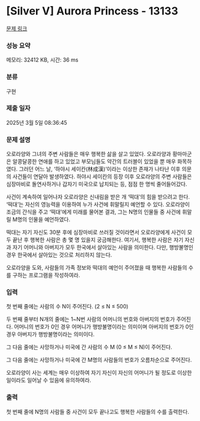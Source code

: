 # [Silver V] Aurora Princess - 13133 

[문제 링크](https://www.acmicpc.net/problem/13133) 

### 성능 요약

메모리: 32412 KB, 시간: 36 ms

### 분류

구현

### 제출 일자

2025년 3월 5일 08:36:45

### 문제 설명

<p>오로라양와 그녀의 주변 사람들은 매우 행복한 삶을 살고 있었다. 오로라양과 황마마군은 알콩달콩한 연애를 하고 있었고 부모님들도 약간의 트러블이 있었을 뿐 매우 화목하였다. 그러던 어느 날, ‘하야시 세이칸(林成漢)’이라는 이상한 존재가 나타난 이후 의문의 사건들이 연달아 발생하였다. 하야시 세이칸의 등장 이후 오로라양의 주변 사람들은 심장마비로 돌연사하거나 갑자기 미국으로 납치되는 등, 점점 한 명씩 줄어들어갔다.</p>

<p>사건이 계속하여 일어나자 오로라양은 신내림을 받은 개 ‘떡대’의 힘을 받으려고 한다. ‘떡대’는 자신의 영능력을 이용하여 누가 사건에 휘말릴지 예언할 수 있다. 오로라양이 조금의 간식을 주고 ‘떡대’에게 미래를 물어본 결과, 그는 N명의 인물들 중 사건에 휘말릴 M명의 인물을 예언하였다.</p>

<p>떡대는 자기 자신도 30분 후에 심장마비로 쓰러질 것이라면서 오로라양에게 사건이 모두 끝난 후 행복한 사람은 총 몇 명 있을지 궁금해한다. 여기서, 행복한 사람은 자기 자신과 자기 어머니와 아버지가 모두 한국에서 살아있는 사람을 의미한다. 다만, 행방불명인 경우 한국에서 살아있는 것으로 처리하지 않는다.</p>

<p>오로라양을 도와, 사람들의 가족 정보와 떡대의 예언이 주어졌을 때 행복한 사람들의 수를 구하는 프로그램을 작성하여라.</p>

### 입력 

 <p>첫 번째 줄에는 사람의 수 N이 주어진다. (2 ≤ N ≤ 500)</p>

<p>두 번째 줄부터 N개의 줄에는 1~N번 사람의 어머니의 번호와 아버지의 번호가 주어진다. 어머니의 번호가 0인 경우 어머니가 행방불명이라는 의미이며 아버지의 번호가 0인 경우 아버지가 행방불명이라는 의미이다.</p>

<p>그 다음 줄에는 사망하거나 미국에 간 사람의 수 M (0 ≤ M ≤ N)이 주어진다.</p>

<p>그 다음 줄에는 사망하거나 미국에 간 M명의 사람들의 번호가 오름차순으로 주어진다.</p>

<p>오로라양이 사는 세계는 매우 이상하여 자기 자신이 자신의 어머니가 될 정도로 이상한 일이라도 일어날 수 있음에 유의하여라.</p>

<p> </p>

### 출력 

 <p>첫 번째 줄에 N명의 사람들 중 사건이 모두 끝나고도 행복한 사람들의 수를 출력한다.</p>

